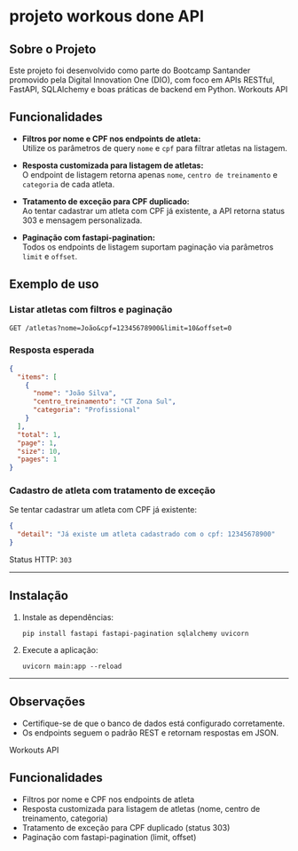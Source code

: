 # projeto workous done API
## Sobre o Projeto

Este projeto foi desenvolvido como parte do Bootcamp Santander promovido pela Digital Innovation One (DIO), com foco em APIs RESTful, FastAPI, SQLAlchemy e boas práticas de backend em Python.
Workouts API

## Funcionalidades

- **Filtros por nome e CPF nos endpoints de atleta:**  
  Utilize os parâmetros de query `nome` e `cpf` para filtrar atletas na listagem.

- **Resposta customizada para listagem de atletas:**  
  O endpoint de listagem retorna apenas `nome`, `centro de treinamento` e `categoria` de cada atleta.

- **Tratamento de exceção para CPF duplicado:**  
  Ao tentar cadastrar um atleta com CPF já existente, a API retorna status 303 e mensagem personalizada.

- **Paginação com fastapi-pagination:**  
  Todos os endpoints de listagem suportam paginação via parâmetros `limit` e `offset`.

## Exemplo de uso

### Listar atletas com filtros e paginação

```
GET /atletas?nome=João&cpf=12345678900&limit=10&offset=0
```

### Resposta esperada

```json
{
  "items": [
    {
      "nome": "João Silva",
      "centro_treinamento": "CT Zona Sul",
      "categoria": "Profissional"
    }
  ],
  "total": 1,
  "page": 1,
  "size": 10,
  "pages": 1
}
```

### Cadastro de atleta com tratamento de exceção

Se tentar cadastrar um atleta com CPF já existente:

```json
{
  "detail": "Já existe um atleta cadastrado com o cpf: 12345678900"
}
```

Status HTTP: `303`

---

## Instalação

1. Instale as dependências:
   ```
   pip install fastapi fastapi-pagination sqlalchemy uvicorn
   ```

2. Execute a aplicação:
   ```
   uvicorn main:app --reload
   ```

---

## Observações

- Certifique-se de que o banco de dados está configurado corretamente.
- Os endpoints seguem o padrão REST e retornam respostas em JSON.

Workouts API

## Funcionalidades

- Filtros por nome e CPF nos endpoints de atleta
- Resposta customizada para listagem de atletas (nome, centro de treinamento, categoria)
- Tratamento de exceção para CPF duplicado (status 303)
- Paginação com fastapi-pagination (limit, offset)